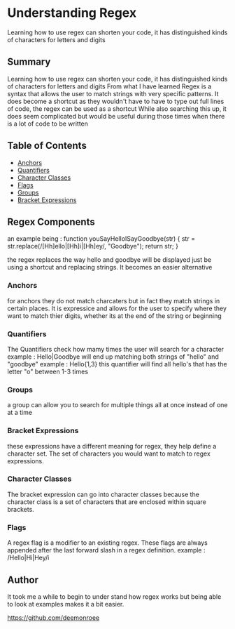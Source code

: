 # Understanding Regex

Learning how to use regex can shorten your code, it has distinguished kinds of characters for letters and digits 

## Summary
Learning how to use regex can shorten your code, it has distinguished kinds of characters for letters and digits 
From what I have learned Regex is a syntax that allows the user to match strings with very specific patterns.
It does become a shortcut as they wouldn't have to have to type out full lines of code, the regex can be used as a shortcut 
While also searching this up, it does seem complicated but would be useful during those times when there is a lot of code to be written 
## Table of Contents

- [Anchors](#anchors)
- [Quantifiers](#quantifiers)
- [Character Classes](#character-classes)
- [Flags](#flags)
- [Groups](#groups)
- [Bracket Expressions](#bracket-expressions)


## Regex Components
an example being :
function youSayHelloISayGoodbye(str) {
  str = str.replace(/[Hh]ello|[Hh]i|[Hh]ey/, "Goodbye");
  return str;
}

the regex replaces the way hello and goodbye will be displayed just be using a shortcut and replacing strings.
It becomes an easier alternative 
### Anchors
for anchors they do not match charcaters but in fact they match strings in certain places. 
It is expressice and allows for the user to specify where they want to match thier digits, whether its at the end of the string or beginning

### Quantifiers
The Quantifiers check how mamy times the user will search for a character
example : Hello|Goodbye
will end up matching both strings of "hello" and "goodbye"
example : Hello{1,3}
this quantifier will find all hello's that has the letter "o" between 1-3 times 

### Groups
 a group can allow you to search for multiple things all at once instead of one at a time 

### Bracket Expressions
 these expressions have a different meaning for regex, they help define a character set. The set of characters you would want to match to regex expressions. 
### Character Classes
The bracket expression can go into character classes because the character class is a set of characters that are enclosed within square brackets. 
### Flags
A regex flag is a modifier to an existing regex. These flags are always appended after the last forward slash in a regex definition. 
example : /Hello|Hi|Hey/i


## Author
It took me a while to begin to under stand how regex works  but being able to look at examples makes it a bit easier. 

https://github.com/deemonroee 